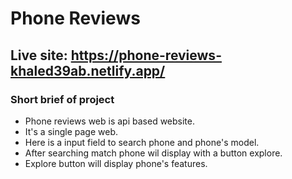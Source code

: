 ﻿# Phone Reviews 
 ## Live site: https://phone-reviews-khaled39ab.netlify.app/
### Short brief of project 
* Phone reviews web is api based website.
* It's a single page web.
* Here is a input field to search phone and phone's model.
* After searching match phone wil display with a button explore.
* Explore button will display phone's features.
